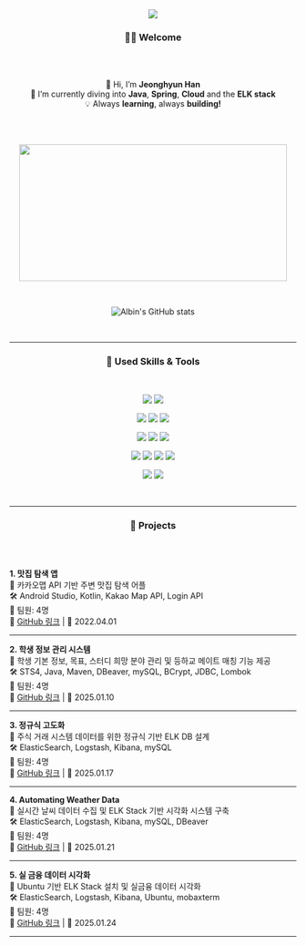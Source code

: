 <br>
<br>
<p align='center'>
    <img src="https://capsule-render.vercel.app/api?type=waving&color=90ee90&text=Learning,%20Growing,%20Creating&fontAlignY=50&fontColor=EEE4E1&fontSize=45&height=180&width=500&animation=fadeIn&borderRadius=30"/>
</p>



<h3 align="center">🙋‍♂️ Welcome</h3>


<br>
<br>
<p align="center">
  👋 Hi, I’m <strong>Jeonghyun Han</strong><br>
  🌱 I’m currently diving into <strong>Java</strong>, <strong>Spring</strong>, <strong>Cloud</strong> and the <strong>ELK stack</strong><br>
  💡 Always <strong>learning</strong>, always <strong>building!</strong><br>
</p>

<br>
<br>
<!-- | GitAnimals | GitHub Stats |
|------------|-------------|
| [![GitAnimals](https://render.gitanimals.org/farms/letsgojh0810)](https://www.gitanimals.org/en_US?utm_medium=image&utm_source=letsgojh0810&utm_content=farm) | ![GitHub Stats](https://github-readme-stats.vercel.app/api?username=letsgojh0810&show_icons=true&theme=slateorange&size_weight=0&custom_title=Let's%20Go!&text_bold=true&card_width=500) | -->

<p align="center">
  <a href="https://www.gitanimals.org/en_US?utm_medium=image&utm_source=letsgojh0810&utm_content=farm">
  <img
    src="https://render.gitanimals.org/farms/letsgojh0810"
    width="470"
    height="240"
  />
  </a>
</p>

<br>

<p align="center">
  <img src="https://github-readme-stats.vercel.app/api?username=letsgojh0810&show_icons=true&theme=vue" alt="Albin's GitHub stats" />
</p>


<br>




---

<h3 align="center">🔨 Used Skills & Tools</h3>

<br>
<p align="center">
  <!-- Java & Spring Boot -->
  <img src="https://img.shields.io/badge/Java-007396?style=for-the-badge&logo=openjdk&logoColor=white"/>
  <img src="https://img.shields.io/badge/Spring Boot-6DB33F?style=for-the-badge&logo=spring-boot&logoColor=white"/>
</p>
<p align="center">
  <!-- Cloud & Containerization -->
  <img src="https://img.shields.io/badge/AWS-232F3E?style=for-the-badge&logo=amazonwebservices&logoColor=white"/>
  <img src="https://img.shields.io/badge/Kubernetes-326CE5?style=for-the-badge&logo=kubernetes&logoColor=white"/>
  <img src="https://img.shields.io/badge/Docker-2496ED?style=for-the-badge&logo=docker&logoColor=white"/>
</p>
<p align="center">
  <!-- ELK Stack -->
  <img src="https://img.shields.io/badge/Elasticsearch-005571?style=for-the-badge&logo=elasticsearch&logoColor=white"/>
  <img src="https://img.shields.io/badge/Logstash-005571?style=for-the-badge&logo=logstash&logoColor=white"/>
  <img src="https://img.shields.io/badge/Kibana-005571?style=for-the-badge&logo=kibana&logoColor=white"/>
</p>
<p align="center">
  <!-- DevOps & Database -->
  <img src="https://img.shields.io/badge/MySQL-4479A1?style=for-the-badge&logo=mysql&logoColor=white"/>
  <img src="https://img.shields.io/badge/oracle-F80000?style=for-the-badge&logo=oracle&logoColor=white">
  <img src="https://img.shields.io/badge/postgresql-31648c?style=for-the-badge&logo=postgresql&logoColor=white">
  <img src="https://img.shields.io/badge/firebase-a08021?style=for-the-badge&logo=firebase&logoColor=ffcd34">
</p>
<p align="center">
  <img src="https://img.shields.io/badge/Linux-FCC624?style=for-the-badge&logo=linux&logoColor=black"/>
  <img src="https://img.shields.io/badge/Git-F05032?style=for-the-badge&logo=git&logoColor=white"/>
</p>


<br>

---


<h3 align="center">🚀 Projects</h3>

<br>
<br>
<p>
  <strong>1. 맛집 탐색 앱</strong><br>
  📍 카카오맵 API 기반 주변 맛집 탐색 어플<br>
  🛠 Android Studio, Kotlin, Kakao Map API, Login API<br>
  👥 팀원: 4명<br>
  🔗 <a href="https://github.com/marha-hwang/eater">GitHub 링크</a> | 📅 2022.04.01
</p>
<hr>

<p>
  <strong>2. 학생 정보 관리 시스템</strong><br>
  📍 학생 기본 정보, 목표, 스터디 희망 분야 관리 및 등하교 메이트 매칭 기능 제공<br>
  🛠 STS4, Java, Maven, DBeaver, mySQL, BCrypt, JDBC, Lombok<br>
  👥 팀원: 4명<br>
  🔗 <a href="https://github.com/letsgojh0810/WooriInfo">GitHub 링크</a> | 📅 2025.01.10
</p>
<hr>

<p>
  <strong>3. 정규식 고도화</strong><br>
  📍 주식 거래 시스템 데이터를 위한 정규식 기반 ELK DB 설계<br>
  🛠 ElasticSearch, Logstash, Kibana, mySQL<br>
  👥 팀원: 4명<br>
  🔗 <a href="https://github.com/letsgojh0810/RegularExpression_E-Quiet">GitHub 링크</a> | 📅 2025.01.17
</p>
<hr>

<p>
  <strong>4. Automating Weather Data</strong><br>
  📍 실시간 날씨 데이터 수집 및 ELK Stack 기반 시각화 시스템 구축<br>
  🛠 ElasticSearch, Logstash, Kibana, mySQL, DBeaver<br>
  👥 팀원: 4명<br>
  🔗 <a href="https://github.com/letsgojh0810/weather">GitHub 링크</a> | 📅 2025.01.21
</p>
<hr>

<p>
  <strong>5. 실 금융 데이터 시각화</strong><br>
  📍 Ubuntu 기반 ELK Stack 설치 및 실금융 데이터 시각화<br>
  🛠 ElasticSearch, Logstash, Kibana, Ubuntu, mobaxterm<br>
  👥 팀원: 4명<br>
  🔗 <a href="https://github.com/letsgojh0810/wooridata">GitHub 링크</a> | 📅 2025.01.24
</p>

---

<br>
<br>
<!-- <p align='center'>
    <img src="https://capsule-render.vercel.app/api?type=waving&color=9fc5e8&text=Thank%20You&fontAlignY=50&fontColor=EEE4E1&fontSize=45&height=180&width=500&animation=fadeIn&borderRadius=30&section=footer"/>
</p> -->
<!-- [![Top Langs](https://github-readme-stats.vercel.app/api/top-langs/?username=letsgojh0810)](https://github.com/letsgojh0810/github-readme-stats) -->

<!---
lalalarr/lalalarr is a ✨ special ✨ repository because its `README.md` (this file) appears on your GitHub profile.
You can click the Preview link to take a look at your changes.
--->
